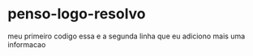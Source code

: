 # penso-logo-resolvo
meu primeiro codigo 
essa e a segunda linha que eu adiciono
mais uma informacao 
